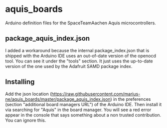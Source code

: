 # aquis_boards
Arduino definition files for the SpaceTeamAachen Aquis microcontrollers.

## package_aquis_index.json
I added a workaround because the internal package_index.json that is shipped with the Arduino IDE uses an out-of-date version of the openocd tool. You can see it under the "tools" section. It just uses the up-to-date version of the one used by the Adafruit SAMD package index.

## Installing

Add the json location (https://raw.githubusercontent.com/marius-ne/aquis_boards/master/package_aquis_index.json) in the preferences (section "additional board managers URL") of the Arduino IDE. Then install it via searching for "Aquis" in the board manager. You will see a red error appear in the console that says something about a non trusted contribution. You can ignore this.
